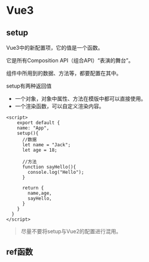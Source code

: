 # Vue3

## setup

 Vue3中的新配置项，它的值是一个函数。

它是所有Composition API（组合API）“表演的舞台”。

组件中所用到的数据、方法等，都要配置在其中。

setup有两种返回值

- 一个对象，对象中属性、方法在模版中都可以直接使用。
- 一个渲染函数，可以自定义渲染内容。

```vue
<script>
	export default {
    name: "App",
    setup(){
      //数据
      let name = "Jack";
      let age = 18;
      
      //方法
      function sayHello(){
        console.log("Hello");
      }
      
      return {
        name,age,
        sayHello,
      }
    }
  }
</script>
```

> 尽量不要将setup与Vue2的配置进行混用。

## ref函数

